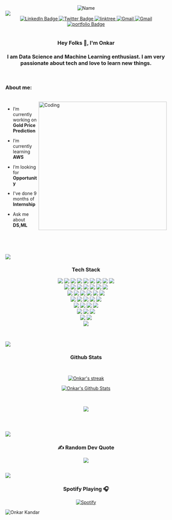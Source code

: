 
<div align="center">
  <img src="https://github.com/onkar157/onkar157/assets/98203821/c8ee7197-e947-43b8-8f95-59f2859877e4" alt="Name">
</div>

<img src="https://user-images.githubusercontent.com/73097560/115834477-dbab4500-a447-11eb-908a-139a6edaec5c.gif">   

<div id="badges" align = "center">
  <a href="https://linkedin.com/in/onkar-kandar-29a8a31ba">
    <img src="https://img.shields.io/badge/LinkedIn-blue?style=for-the-badge&logo=linkedin&logoColor=white" alt="LinkedIn Badge"/>
  </a>
  <a href="https://twitter.com/Onkarkandar">
    <img src="https://img.shields.io/badge/X-000000?style=for-the-badge&logo=x&logoColor=white" alt="Twitter Badge"/>
  </a>
  <a href="https://linktr.ee/onkarkandar/">
    <img src="https://img.shields.io/badge/linktree-04444e?style=for-the-badge&logo=linktree&logoColor=white" alt="linktree"/>
  </a>
  <a href="">
    <img src="https://img.shields.io/badge/Gmail-D14836?style=for-the-badge&logo=gmail&logoColor=white" alt="Gmail"/>
  </a>
  <a href="https://instagram.com/@stelliferous_onkki">
    <img src="https://img.shields.io/badge/Instagram-%23E4405F.svg?style=for-the-badge&logo=Instagram&logoColor=white" alt="Gmail"/>
  </a>
  

  <a href="https://chandanck22.vercel.app/">
    <img src="https://img.shields.io/badge/portfolio-c67c29?style=for-the-badge&logo=world" alt="portfolio Badge"/>
  </a>
  
</div>




<br/>
<h3 align="center">Hey Folks 👋, I'm Onkar</h1>
<h3 align="center">I am Data Science and Machine Learning enthusiast. I am very passionate about tech and love to learn new things.</h3>
<br/>



### About me:
<br/>
<img align="right" alt="Coding" width="400" src="https://media.tenor.com/2uyENRmiUt0AAAAC/coding.gif">

-   I’m currently working on **Gold Price Prediction**

-   I’m currently learning **AWS**

-   I’m looking for **Opportunity**

-   I've done 9 months of **Internship**

-   Ask me about **DS,ML**
  

<br/>
<br><br><br>


<img src="https://user-images.githubusercontent.com/73097560/115834477-dbab4500-a447-11eb-908a-139a6edaec5c.gif">
<div align="center"> 
  
### Tech Stack
</div>

<div align="center">
  <img src=https://img.shields.io/badge/Python-1e1e1e?style=for-the-badge&logo=python&logoColor=white >
  <img src=https://img.shields.io/badge/MySql-0e2f44?style=for-the-badge&logo=mysql&logoColor=white >
  <img src=https://img.shields.io/badge/scikit--learn-%23F7931E.svg?style=for-the-badge&logo=scikit-learn&logoColor=white >
  <img src=https://img.shields.io/badge/Seaborn-777BB4?style=for-the-badge&logo=seaborn&logoColor=white >
  <img src=https://img.shields.io/badge/numpy-%23013243.svg?style=for-the-badge&logo=numpy&logoColor=white >
  <img src=https://img.shields.io/badge/pandas-%23150458.svg?style=for-the-badge&logo=pandas&logoColor=white >
  <img src=https://img.shields.io/badge/Plotly-239120?style=for-the-badge&logo=plotly&logoColor=white >
  <img src=https://img.shields.io/badge/json-5E5C5C?style=for-the-badge&logo=json&logoColor=white > 
  <img src=https://img.shields.io/badge/Spacy-301037?style=for-the-badge&logo=spacy&logoColor=white > <br>
  <img src=https://img.shields.io/badge/Visual%20Studio%20Code-0078d7.svg?style=for-the-badge&logo=visual-studio-code&logoColor=white >
  <img src=https://img.shields.io/badge/Keras-%23D00000.svg?style=for-the-badge&logo=Keras&logoColor=white >
  <img src=https://img.shields.io/badge/Matplotlib-783f04?style=for-the-badge&logo=Matplotlib&logoColor=black >
  <img src=https://img.shields.io/badge/PyTorch-%23EE4C2C.svg?style=for-the-badge&logo=PyTorch&logoColor=white >
  <img src=https://img.shields.io/badge/SciPy-%230C55A5.svg?style=for-the-badge&logo=scipy&logoColor=%white >
  <img src=https://img.shields.io/badge/TensorFlow-%23FF6F00.svg?style=for-the-badge&logo=TensorFlow&logoColor=white >
  <img src=https://img.shields.io/badge/Postman-FF6C37?style=for-the-badge&logo=postman&logoColor=white > <br>
  <img src=https://img.shields.io/badge/power_bi-F2C811?style=for-the-badge&logo=powerbi&logoColor=black >
  <img src=https://img.shields.io/badge/Tableau-ece6ff?style=for-the-badge&logo=tableau&logoColor=black >
  <img src=https://img.shields.io/badge/git-%23F05033.svg?style=for-the-badge&logo=git&logoColor=white >
  <img src=https://img.shields.io/badge/github-663333?style=for-the-badge&logo=github&logoColor=white >
  <img src=https://img.shields.io/badge/gitlab-%23181717.svg?style=for-the-badge&logo=gitlab&logoColor=white >
  <img src=https://img.shields.io/badge/docker-%230db7ed.svg?style=for-the-badge&logo=docker&logoColor=white > <br>
  <img src=https://img.shields.io/badge/Windows%2011-%230079d5.svg?style=for-the-badge&logo=Windows%2011&logoColor=white >
  <img src=https://img.shields.io/badge/Microsoft_Excel-217346?style=for-the-badge&logo=microsoft-excel&logoColor=white >
  <img src=https://img.shields.io/badge/markdown-%23000000.svg?style=for-the-badge&logo=markdown&logoColor=white >
  <img src=https://img.shields.io/badge/jupyter-%23FA0F00.svg?style=for-the-badge&logo=jupyter&logoColor=white >
  <img src=https://img.shields.io/badge/opencv-%23white.svg?style=for-the-badge&logo=opencv&logoColor=white > <br>
  <img src=https://img.shields.io/badge/flask-%23000.svg?style=for-the-badge&logo=flask&logoColor=white >
  <img src=https://img.shields.io/badge/FastAPI-005571?style=for-the-badge&logo=fastapi >
  <img src=https://img.shields.io/badge/Canva-001f54?style=for-the-badge&logo=Canva&logoColor=white >
  <img src=https://img.shields.io/badge/MongoDB-%234ea94b.svg?style=for-the-badge&logo=mongodb&logoColor=white > <br>
  <img src=https://img.shields.io/badge/Selenium-5c2641?style=for-the-badge&logo=selinium&logoColor=white >
  <img src=https://img.shields.io/badge/BeautifulSoup-ff1493?style=for-the-badge&logo=beautifulsoup&logoColor=white > 
  <img src=https://img.shields.io/badge/Request-303843?style=for-the-badge&logo=request&logoColor=white > <br>
  <img src=https://img.shields.io/badge/Scrapy-663333?style=for-the-badge&logo=scrapy&logoColor=white >
  <img src=https://img.shields.io/badge/Anaconda-783f04?style=for-the-badge&logo=anaconda&logoColor=white > <br>
  <img src=https://img.shields.io/badge/Gitlab-e66633?style=for-the-badge&logo=gitlab&logoColor=white >
</div>



<br><br>
<img src="https://user-images.githubusercontent.com/73097560/115834477-dbab4500-a447-11eb-908a-139a6edaec5c.gif">
<h3 align="center">Github Stats</h3> <br>
<p align="center">
    <a href="https://github.com/onkar157/github-readme-streak-stats">
        <img title="🔥 Get streak stats for your profile at git.io/streak-stats" alt="Onkar's streak" src="https://github-readme-streak-stats.herokuapp.com/?user=onkar157&theme=black-ice&hide_border=true&stroke=0000&background=060A0CD0"/>
    </a>

<p align="center">
  <a href="https://github.com/onkar157/github-readme-stats"><img alt="Onkar's Github Stats" src="https://github-readme-stats.vercel.app/api?username=onkar157&show_icons=true&count_private=true&theme=react&hide_border=true&bg_color=0D1117" /></a>
</p>
  <br/>

  
  
  <br/>




<div align="center"

<a href="https://github.com/Meghna-DAS/github-profile-views-counter">
    <img src="https://komarev.com/ghpvc/?username=onkar157">
</a>

</div>


<br><br>

<img src="https://user-images.githubusercontent.com/73097560/115834477-dbab4500-a447-11eb-908a-139a6edaec5c.gif">
<div align="center">
  
### ✍️ Random Dev Quote
![](https://quotes-github-readme.vercel.app/api?type=horizontal&theme=radical)

</div>

<br>
<img src="https://user-images.githubusercontent.com/73097560/115834477-dbab4500-a447-11eb-908a-139a6edaec5c.gif">

<div align="center">
  
### Spotify Playing 🎧

[![Spotify](https://novatorem-kyzbk7wxl-bardiesel.vercel.app/api/spotify)](https://open.spotify.com/track/6hCRurmcJcOY7KUUDcBHrU?si=c334e4a852bb4b68)

</div>


![Onkar Kandar](https://raw.githubusercontent.com/Trilokia/Trilokia/379277808c61ef204768a61bbc5d25bc7798ccf1/bottom_header.svg)
